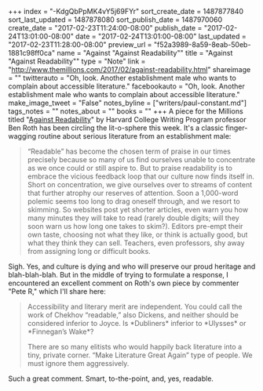 +++
index = "-KdgQbPpMK4vY5j69FYr"
sort_create_date = 1487877840
sort_last_updated = 1487878080
sort_publish_date = 1487970060
create_date = "2017-02-23T11:24:00-08:00"
publish_date = "2017-02-24T13:01:00-08:00"
date = "2017-02-24T13:01:00-08:00"
last_updated = "2017-02-23T11:28:00-08:00"
preview_url = "f52a3989-8a59-8eab-50eb-1881c98ff0ca"
name = "Against \"Against Readability\""
title = "Against \"Against Readability\""
type = "Note"
link = "http://www.themillions.com/2017/02/against-readability.html"
shareimage = ""
twitterauto = "Oh, look. Another establishment male who wants to complain about accessible literature."
facebookauto = "Oh, look. Another establishment male who wants to complain about accessible literature."
make_image_tweet = "False"
notes_byline = ["writers/paul-constant.md"]
tags_notes = ""
notes_about = ""
books = ""
+++
A piece for the Millions titled "[Against Readability](http://www.themillions.com/2017/02/against-readability.html)" by Harvard College Writing Program professor Ben Roth has been circling the lit-o-sphere this week. It's a classic finger-wagging routine about serious literature from an establishment male:

<blockquote>“Readable” has become the chosen term of praise in our times precisely because so many of us find ourselves unable to concentrate as we once could or still aspire to.  But to praise readability is to embrace the vicious feedback loop that our culture now finds itself in.  Short on concentration, we give ourselves over to streams of content that further atrophy our reserves of attention.  Soon a 1,000-word polemic seems too long to drag oneself through, and we resort to skimming.  So websites post yet shorter articles, even warn you how many minutes they will take to read (rarely double digits; will they soon warn us how long one takes to skim?).  Editors pre-empt their own taste, choosing not what they like, or think is actually good, but what they think they can sell.  Teachers, even professors, shy away from assigning long or difficult books.</blockquote>

Sigh. Yes, and culture is dying and who will preserve our proud heritage and blah-blah-blah. But in the middle of trying to formulate a response, I encountered an excellent comment on Roth's own piece by commenter "Pete R," which I'll share here:

<blockquote><p>Accessibility and literary merit are independent. You could call the work of Chekhov “readable,” also Dickens, and neither should be considered inferior to Joyce. Is *Dubliners* inferior to *Ulysses* or *Finnegan’s Wake*?</p>

<p>There are so many elitists who would happily back literature into a tiny, private corner. “Make Literature Great Again” type of people. We must ignore them aggressively.</p></blockquote>

Such a great comment. Smart, to-the-point, and, yes, readable.

